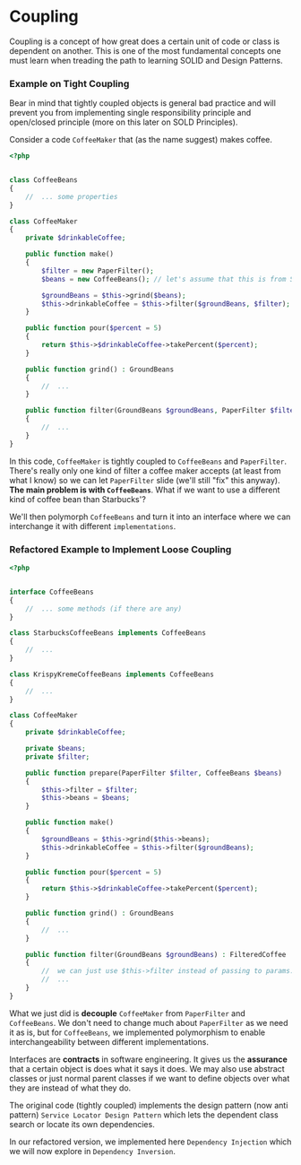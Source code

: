 # Coupling

Coupling is a concept of how great does a certain unit of code or class is dependent on another. This is one of the most fundamental concepts one must learn when treading the path to learning SOLID and Design Patterns.

### Example on Tight Coupling

Bear in mind that tightly coupled objects is general bad practice and will prevent you from implementing single responsibility principle and open/closed principle (more on this later on SOLD Principles).

Consider a code `CoffeeMaker` that (as the name suggest) makes coffee.

```php
<?php


class CoffeeBeans
{
    //  ... some properties
}

class CoffeeMaker
{
    private $drinkableCoffee;

    public function make()
    {
        $filter = new PaperFilter();
        $beans = new CoffeeBeans(); // let's assume that this is from Starbucks

        $groundBeans = $this->grind($beans);        
        $this->drinkableCoffee = $this->filter($groundBeans, $filter);
    }

    public function pour($percent = 5)
    {
        return $this->$drinkableCoffee->takePercent($percent);
    }

    public function grind() : GroundBeans
    {
        //  ...
    }

    public function filter(GroundBeans $groundBeans, PaperFilter $filter) : FilteredCoffee
    {
        //  ...
    }
}

```

In this code, `CoffeeMaker` is tightly coupled to `CoffeeBeans` and `PaperFilter`. There's really only one kind of filter a coffee maker accepts (at least from what I know) so we can let `PaperFilter` slide (we'll still "fix" this anyway). __The main problem is with `CoffeeBeans`__. What if we want to use a different kind of coffee bean than Starbucks'?

We'll then polymorph `CoffeeBeans` and turn it into an interface where we can interchange it with different `implementations`.

### Refactored Example to Implement __Loose Coupling__

```php
<?php


interface CoffeeBeans
{
    //  ... some methods (if there are any)
}

class StarbucksCoffeeBeans implements CoffeeBeans
{
    //  ...
}

class KrispyKremeCoffeeBeans implements CoffeeBeans
{
    //  ...
}

class CoffeeMaker
{
    private $drinkableCoffee;

    private $beans;
    private $filter;

    public function prepare(PaperFilter $filter, CoffeeBeans $beans)
    {
        $this->filter = $filter;
        $this->beans = $beans;
    }

    public function make()
    {
        $groundBeans = $this->grind($this->beans);        
        $this->drinkableCoffee = $this->filter($groundBeans);
    }

    public function pour($percent = 5)
    {
        return $this->$drinkableCoffee->takePercent($percent);
    }

    public function grind() : GroundBeans
    {
        //  ...
    }

    public function filter(GroundBeans $groundBeans) : FilteredCoffee
    {
        //  we can just use $this->filter instead of passing to params.
        //  ...
    }
}

```

What we just did is __decouple__ `CoffeeMaker` from `PaperFilter` and `CoffeeBeans`.
We don't need to change much about `PaperFilter` as we need it as is, but for `CoffeeBeans`, we implemented polymorphism to enable interchangeability between different implementations.

Interfaces are __contracts__ in software engineering. It gives us the __assurance__ that a certain object is does what it says it does. We may also use abstract classes or just normal parent classes if we want to define objects over what they are instead of what they do.

The original code (tightly coupled) implements the design pattern (now anti pattern) `Service Locator Design Pattern` which lets the dependent class search or locate its own dependencies.

In our refactored version, we implemented here `Dependency Injection` which we will now explore in `Dependency Inversion`.